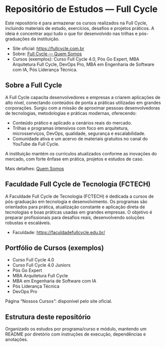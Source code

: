 # Repositório de Estudos — Full Cycle

Este repositório é para armazenar os cursos realizados na Full Cycle, incluindo materiais de estudo, exercícios, desafios e projetos práticos. A ideia é concentrar aqui tudo o que for desenvolvido nas trilhas e pós-graduações da instituição.

- Site oficial: https://fullcycle.com.br
- Sobre: [Full Cycle — Quem Somos](https://fullcycle.com.br/quem-somos/)
- Cursos (exemplos): Curso Full Cycle 4.0, Pós Go Expert, MBA Arquitetura Full Cycle, DevOps Pro, MBA em Engenharia de Software com IA, Pós Liderança Técnica.

## Sobre a Full Cycle

A Full Cycle capacita desenvolvedores e empresas a criarem aplicações de alto nível, conectando conteúdos de ponta a práticas utilizadas em grandes corporações. Surgiu com a missão de aproximar pessoas desenvolvedoras de tecnologias, metodologias e práticas modernas, oferecendo:

- Conteúdo prático e aplicado a cenários reais do mercado.
- Trilhas e programas intensivos com foco em arquitetura, microsserviços, DevOps, qualidade, segurança e escalabilidade.
- Comunidade ativa e um acervo de materiais gratuitos no canal do YouTube da Full Cycle.

A instituição mantém os currículos atualizados conforme as inovações do mercado, com forte ênfase em prática, projetos e estudos de caso.

Mais detalhes: [Quem Somos](https://fullcycle.com.br/quem-somos/)

## Faculdade Full Cycle de Tecnologia (FCTECH)

A Faculdade Full Cycle de Tecnologia (FCTECH) é dedicada a cursos de pós-graduação em tecnologia e desenvolvimento. Os programas são orientados para prática, atualização constante e aplicação direta de tecnologias e boas práticas usadas em grandes empresas. O objetivo é preparar profissionais para desafios reais, desenvolvendo soluções robustas e escaláveis.

- Faculdade: https://faculdadefullcycle.edu.br/

## Portfólio de Cursos (exemplos)

- Curso Full Cycle 4.0
- Curso Full Cycle 4.0 Juniors
- Pós Go Expert
- MBA Arquitetura Full Cycle
- MBA em Engenharia de Software com IA
- Pós Liderança Técnica
- DevOps Pro

Página “Nossos Cursos”: disponível pelo site oficial.

## Estrutura deste repositório

Organizado os estudos por programa/curso e módulo, mantendo um README por diretório com instruções de execução, dependências e anotações.
